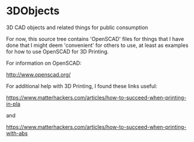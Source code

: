 # 3DObjects
3D CAD objects and related things for public consumption

For now, this source tree contains 'OpenSCAD' files for things that
I have done that I might deem 'convenient' for others to use, at least
as examples for how to use OpenSCAD for 3D Printing.

For information on OpenSCAD:

<a href="http://www.openscad.org/">http://www.openscad.org/</a>

For additional help with 3D Printing, I found these links useful:

<a href="https://www.matterhackers.com/articles/how-to-succeed-when-printing-in-pla">
https://www.matterhackers.com/articles/how-to-succeed-when-printing-in-pla</a>

and

<a href="https://www.matterhackers.com/articles/how-to-succeed-when-printing-with-abs">
https://www.matterhackers.com/articles/how-to-succeed-when-printing-with-abs</a>



